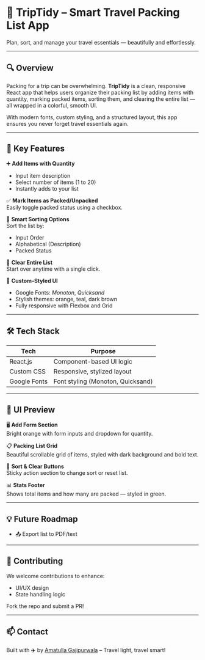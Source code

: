 # 🧳 TripTidy – Smart Travel Packing List App  
Plan, sort, and manage your travel essentials — beautifully and effortlessly.

---

## 🔍 Overview  
Packing for a trip can be overwhelming. **TripTidy** is a clean, responsive React app that helps users organize their packing list by adding items with quantity, marking packed items, sorting them, and clearing the entire list — all wrapped in a colorful, smooth UI.

With modern fonts, custom styling, and a structured layout, this app ensures you never forget travel essentials again.

---

## 🎯 Key Features

➕ **Add Items with Quantity**  
- Input item description  
- Select number of items (1 to 20)  
- Instantly adds to your list  

✅ **Mark Items as Packed/Unpacked**  
Easily toggle packed status using a checkbox.

🔽 **Smart Sorting Options**  
Sort the list by:
- Input Order  
- Alphabetical (Description)  
- Packed Status  

🧼 **Clear Entire List**  
Start over anytime with a single click.

🎨 **Custom-Styled UI**  
- Google Fonts: _Monoton_, _Quicksand_  
- Stylish themes: orange, teal, dark brown  
- Fully responsive with Flexbox and Grid

---

## 🛠️ Tech Stack

| Tech         | Purpose                     |
|--------------|-----------------------------|
| React.js     | Component-based UI logic    |
| Custom CSS   | Responsive, stylized layout |
| Google Fonts | Font styling (Monoton, Quicksand) |

---

## 🎨 UI Preview

🖥️ **Add Form Section**  
Bright orange with form inputs and dropdown for quantity.

📋 **Packing List Grid**  
Beautiful scrollable grid of items, styled with dark background and bold text.

🧮 **Sort & Clear Buttons**  
Sticky action section to change sort or reset list.

📊 **Stats Footer**  
Shows total items and how many are packed — styled in green.

---

## 💡 Future Roadmap

- 📤 Export list to PDF/text  

---


## 🤝 Contributing  
We welcome contributions to enhance:
- UI/UX design  
- State handling logic   

Fork the repo and submit a PR!

---


## 📫 Contact  
Built with ✈️ by [Amatulla Gajipurwala](https://github.com/Amatullagajipurwala) – Travel light, travel smart!
